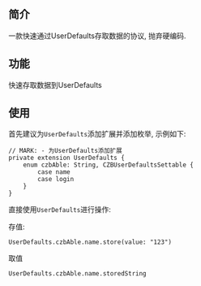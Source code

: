 ## 简介
 一款快速通过UserDefaults存取数据的协议, 抛弃硬编码.
 
## 功能
 快速存取数据到UserDefaults
 
  
## 使用

首先建议为`UserDefaults`添加扩展并添加枚举, 示例如下:
```
// MARK: - 为UserDefaults添加扩展
private extension UserDefaults {
    enum czbAble: String, CZBUserDefaultsSettable {
        case name
        case login
    }
}
```

直接使用`UserDefaults`进行操作:

存值:
```
UserDefaults.czbAble.name.store(value: "123")
```

取值
```
UserDefaults.czbAble.name.storedString
```
